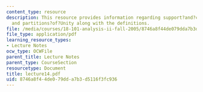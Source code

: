 ```yaml
---
content_type: resource
description: This resource provides information regarding support?and?compact?support
  and partitions?of?Unity along with the definitions.
file: /media/courses/18-101-analysis-ii-fall-2005/8746a8f44de079dda7b3d5116f3fc936_lecture14.pdf
file_type: application/pdf
learning_resource_types:
- Lecture Notes
ocw_type: OCWFile
parent_title: Lecture Notes
parent_type: CourseSection
resourcetype: Document
title: lecture14.pdf
uid: 8746a8f4-4de0-79dd-a7b3-d5116f3fc936
---
```

